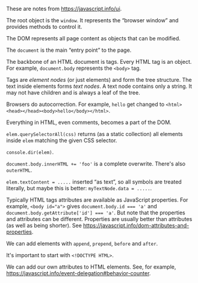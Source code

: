 These are notes from https://javascript.info/ui.

The root object is the `window`.  It represents the “browser window” and provides methods to control it.

The DOM represents all page content as objects that can be modified.

The `document` is the main “entry point” to the page.

The backbone of an HTML document is tags.  Every HTML tag is an object.  For example, `document.body` represents the `<body>` tag.

Tags are *element nodes* (or just elements) and form the tree structure.
The text inside elements forms *text nodes*.  A text node contains only a string.
It may not have children and is always a leaf of the tree.

Browsers do autocorrection.  For example, `hello` get changed to `<html><head></head><body>hello</body></html>`.

Everything in HTML, even comments, becomes a part of the DOM.

`elem.querySelectorAll(css)` returns (as a static collection) all elements inside `elem` matching the given CSS selector.

`console.dir(elem)`.

`document.body.innerHTML += 'foo'` is a complete overwrite.  There's also `outerHTML`.

`elem.textContent = .....` inserted “as text”, so all symbols are treated literally, but maybe this is better: `myTextNode.data = .....`.

Typically HTML tags attributes are available as JavaScript properties.  For example, `<body id="a">` gives `document.body.id === 'a'` and
`document.body.getAttribute['id'] === 'a'`.  But note that the properties and attributes can be different.  Properties are usually
better than attributes (as well as being shorter).  See https://javascript.info/dom-attributes-and-properties.

We can add elements with `append`, `prepend`, `before` and `after`.

It's important to start with `<!DOCTYPE HTML>`.

We can add our own attributes to HTML elements.  See, for example, https://javascript.info/event-delegation#behavior-counter.
